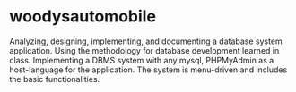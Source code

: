 # woodysautomobile
Analyzing, designing, implementing, and documenting a database system application. Using the methodology for database development learned in class. Implementing a DBMS system with any mysql, PHPMyAdmin as a host-language for the  application. The system is menu-driven and includes the basic functionalities.
